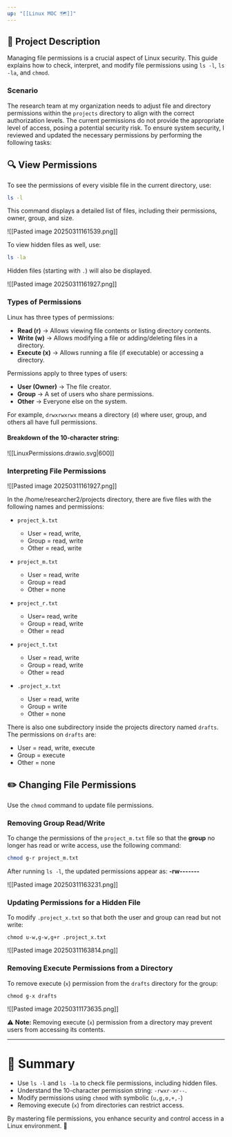 ```yaml
---
up: "[[Linux MOC 🗺️]]"
---
```


## 📌 Project Description

Managing file permissions is a crucial aspect of Linux security. This guide explains how to check, interpret, and modify file permissions using `ls -l`, `ls -la`, and `chmod`. 

### Scenario
The research team at my organization needs to adjust file and directory permissions within the `projects` directory to align with the correct authorization levels. The current permissions do not provide the appropriate level of access, posing a potential security risk. To ensure system security, I reviewed and updated the necessary permissions by performing the following tasks:

## 🔍 View Permissions

To see the permissions of every visible file in the current directory, use:

``` Bash
ls -l
```

This command displays a detailed list of files, including their permissions, owner, group, and size.

![[Pasted image 20250311161539.png]]

To view hidden files as well, use:

```bash
ls -la
```

Hidden files (starting with `.`) will also be displayed.

![[Pasted image 20250311161927.png]]

### Types of Permissions

Linux has three types of permissions:
- **Read (r)** → Allows viewing file contents or listing directory contents.
- **Write (w)** → Allows modifying a file or adding/deleting files in a directory.
- **Execute (x)** → Allows running a file (if executable) or accessing a directory.

Permissions apply to three types of users:
- **User (Owner)** → The file creator.
- **Group** → A set of users who share permissions.
- **Other** → Everyone else on the system.

For example, `drwxrwxrwx` means a directory (`d`) where user, group, and others all have full permissions.

#### Breakdown of the 10-character string:

![[LinuxPermissions.drawio.svg|600]]
### Interpreting File Permissions

![[Pasted image 20250311161927.png]]

In the /home/researcher2/projects directory, there are five files with the following names and permissions: 

- `project_k.txt`
	- User = read, write, 
    - Group = read, write
    - Other = read, write

- `project_m.txt`
	- User = read, write
    - Group = read
    - Other = none

- `project_r.txt`
	- User= read, write
    - Group = read, write
    - Other = read

- `project_t.txt`
    - User = read, write
    - Group = read, write
    - Other = read

- `.project_x.txt`
    - User = read, write
    - Group = write
    - Other = none

There is also one subdirectory inside the projects directory named `drafts`. The permissions on `drafts` are:

- User = read, write, execute
- Group = execute
- Other = none

## ✏️ Changing File Permissions

Use the `chmod` command to update file permissions.

### Removing Group Read/Write

To change the permissions of the `project_m.txt` file so that the **group** no longer has read or write access, use the following command:

``` Bash
chmod g-r project_m.txt
```

After running `ls -l`, the updated permissions appear as: **-rw-------**

![[Pasted image 20250311163231.png]]

### Updating Permissions for a Hidden File

To modify `.project_x.txt` so that both the user and group can read but not write:

```
chmod u-w,g-w,g+r .project_x.txt
```

![[Pasted image 20250311163814.png]]


### Removing Execute Permissions from a Directory

To remove execute (`x`) permission from the `drafts` directory for the group:

``` Shell
chmod g-x drafts
```

![[Pasted image 20250311173635.png]]

⚠️ **Note:** Removing execute (`x`) permission from a directory may prevent users from accessing its contents.

---

# 📝 Summary

- Use `ls -l` and `ls -la` to check file permissions, including hidden files.
- Understand the 10-character permission string: `-rwxr-xr--`.
- Modify permissions using `chmod` with symbolic (`u,g,o,+,-`) 
- Removing execute (`x`) from directories can restrict access.

By mastering file permissions, you enhance security and control access in a Linux environment. 🚀